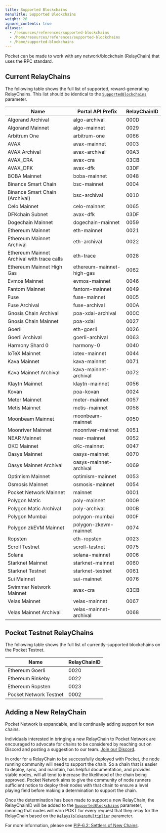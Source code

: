 ```yaml
---
title: Supported Blockchains
menuTitle: Supported Blockchains
weight: 20
ignore_contents: true
aliases:
  - /resources/references/supported-blockchains
  - /home/resources/references/supported-blockchains
  - /home/supported-blockchains
---
```



Pocket can be made to work with any network/blockchain (RelayChain) that uses the RPC standard.

## Current RelayChains

The following table shows the full list of supported, reward-generating RelayChains. This list should be identical to the [`SupportedBlockchains`](/learn/protocol-parameters/#supportedblockchains) parameter.

| Name                                        | Portal API Prefix         | RelayChainID |
| ------------------------------------------- | ------------------------- | ------------ |
| Algorand Archival                           | algo-archival             | 000D
| Algorand Mainnet                            | algo-mainnet              | 0029
| Arbitrum One                                | arbitrum-one              | 0066
| AVAX                                        | avax-mainnet              | 0003
| AVAX Archival                               | avax-archival             | 00A3
| AVAX_CRA                                    | avax-cra                  | 03CB
| AVAX_DFK                                    | avax-dfk                  | 03DF
| BOBA Mainnet                                | boba-mainnet              | 0048
| Binance Smart Chain                         | bsc-mainnet               | 0004
| Binance Smart Chain (Archival)              | bsc-archival              | 0010
| Celo Mainnet                                | celo-mainnet              | 0065
| DFKchain Subnet                             | avax-dfk                  | 03DF
| Dogechain Mainnet                           | dogechain-mainnet         | 0059
| Ethereum Mainnet                            | eth-mainnet               | 0021
| Ethereum Mainnet Archival                   | eth-archival              | 0022
| Ethereum Mainnet Archival with trace calls  | eth-trace                 | 0028
| Ethereum Mainnet High Gas                   | ethereum-mainnet-high-gas | 0062
| Evmos Mainnet                               | evmos-mainnet             | 0046
| Fantom Mainnet                              | fantom-mainnet            | 0049
| Fuse                                        | fuse-mainnet              | 0005
| Fuse Archival                               | fuse-archival             | 000A
| Gnosis Chain Archival                       | poa-xdai-archival         | 000C
| Gnosis Chain Mainnet                        | poa-xdai                  | 0027
| Goerli                                      | eth-goerli                | 0026
| Goerli Archival                             | goerli-archival           | 0063
| Harmony Shard 0                             | harmony-0                 | 0040
| IoTeX Mainnet                               | iotex-mainnet             | 0044
| Kava Mainnet                                | kava-mainnet              | 0071
| Kava Mainnet Archival                       | kava-mainnet-archival     | 0072
| Klaytn Mainnet                              | klaytn-mainnet            | 0056
| Kovan                                       | poa-kovan                 | 0024
| Meter Mainnet                               | meter-mainnet             | 0057
| Metis Mainnet                               | metis-mainnet             | 0058
| Moonbeam Mainnet                            | moonbeam-mainnet          | 0050
| Moonriver Mainnet                           | moonriver-mainnet         | 0051
| NEAR Mainnet                                | near-mainnet              | 0052
| OKC Mainnet                                 | oKc-mainnet               | 0047
| Oasys Mainnet                               | oasys-mainnet             | 0070
| Oasys Mainnet Archival                      | oasys-mainnet-archival    | 0069
| Optimism Mainnet                            | optimism-mainnet          | 0053
| Osmosis Mainnet                             | osmosis-mainnet           | 0054
| Pocket Network Mainnet                      | mainnet                   | 0001
| Polygon Matic                               | poly-mainnet              | 0009
| Polygon Matic Archival                      | poly-archival             | 000B
| Polygon Mumbai                              | polygon-mumbai            | 000F
| Polygon zkEVM Mainnet                       | polygon-zkevm-mainnet     | 0074
| Ropsten                                     | eth-ropsten               | 0023
| Scroll Testnet                              | scroll-testnet            | 0075
| Solana                                      | solana-mainnet            | 0006
| Starknet Mainnet                            | starknet-mainnet          | 0060
| Starknet Testnet                            | starknet-testnet          | 0061
| Sui Mainnet                                 | sui-mainnet               | 0076
| Swimmer Network Mainnet                     | avax-cra                  | 03CB
| Velas Mainnet                               | velas-mainnet             | 0067
| Velas Mainnet Archival                      | velas-mainnet-archival    | 0068

## Pocket Testnet RelayChains

The following table shows the full list of currently-supported blockchains on the Pocket Testnet.

| Name                   | RelayChainID |
| ---------------------- | ------------ |
| Ethereum Goerli        | 0020         |
| Ethereum Rinkeby       | 0022         |
| Ethereum Ropsten       | 0023         |
| Pocket Network Testnet | 0002         |

## Adding a New RelayChain

Pocket Network is expandable, and is continually adding support for new chains.

Individuals interested in bringing a new RelayChain to Pocket Network are encouraged to advocate for chains to be considered by reaching out on Discord and posting a suggestion to our team. [Join our Discord](https://discord.gg/pokt).

In order for a RelayChain to be successfully deployed with Pocket, the node running community will need to support the chain. So a chain that is easier to deploy, sync, and maintain, has helpful documentation, and provides stable nodes, will all tend to increase the likelihood of the chain being approved. Pocket Network aims to give the community of node runners sufficient notice to deploy their nodes with that chain to ensure a level playing field before making a determination to support the chain.

Once the determination has been made to support a new RelayChain, the RelayChainID will be added to the [`SupportedBlockchains`](/learn/protocol-parameters/#supportedblockchains) parameter, meaning that nodes will earn POKT for every request that they relay for the RelayChain based on the [`RelaysToTokensMultiplier`](/learn/protocol-parameters/#relaystotokensmultiplier) parameter.

For more information, please see [PIP-6.2: Settlers of New Chains](https://forum.pokt.network/t/pip-6-2-settlers-of-new-chains/).
